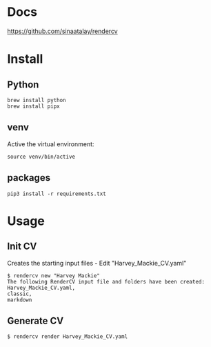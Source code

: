 # Docs
https://github.com/sinaatalay/rendercv

# Install
## Python
```shell
brew install python
brew install pipx
```
## venv
Active the virtual environment:
```shell
source venv/bin/active 
```

## packages
```shell
pip3 install -r requirements.txt
```

# Usage

## Init CV
Creates the starting input files - Edit "Harvey_Mackie_CV.yaml" 
```shell
$ rendercv new "Harvey Mackie"
The following RenderCV input file and folders have been created:
Harvey_Mackie_CV.yaml,
classic,
markdown
```

## Generate CV
```shell
$ rendercv render Harvey_Mackie_CV.yaml
```


